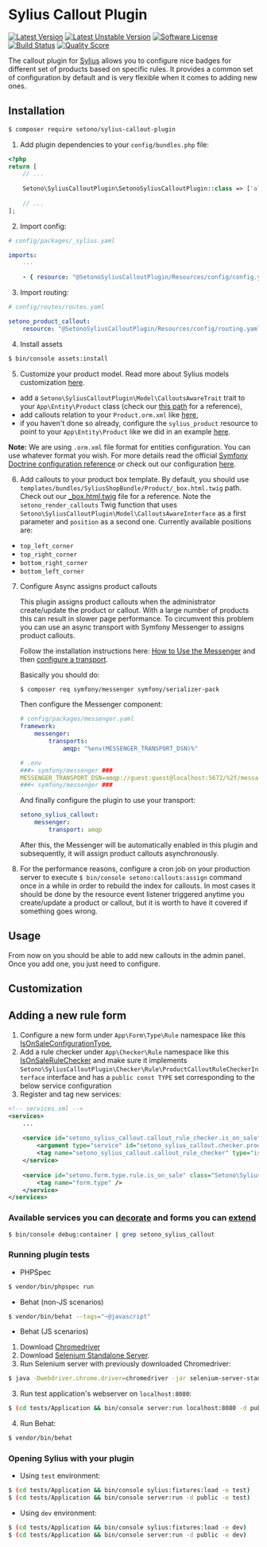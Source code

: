 # Sylius Callout Plugin

[![Latest Version][ico-version]][link-packagist]
[![Latest Unstable Version][ico-unstable-version]][link-packagist]
[![Software License][ico-license]](LICENSE)
[![Build Status][ico-travis]][link-travis]
[![Quality Score][ico-code-quality]][link-code-quality]

The callout plugin for [Sylius](https://sylius.com/) allows you to configure nice badges for different set of products
based on specific rules. It provides a common set of configuration by default and is very flexible when it comes to adding new ones.

## Installation
```bash
$ composer require setono/sylius-callout-plugin
```
    
1. Add plugin dependencies to your `config/bundles.php` file:
```php
<?php
return [
    // ...
    
    Setono\SyliusCalloutPlugin\SetonoSyliusCalloutPlugin::class => ['all' => true],
    
    // ...
];
```

2. Import config:
```yaml
# config/packages/_sylius.yaml

imports:
    ...
    
    - { resource: "@SetonoSyliusCalloutPlugin/Resources/config/config.yml" }
```

3. Import routing:

```yaml
# config/routes/routes.yaml

setono_product_callout:
    resource: "@SetonoSyliusCalloutPlugin/Resources/config/routing.yaml"
```

4. Install assets
```bash
$ bin/console assets:install
```

5. Customize your product model. Read more about Sylius models customization [here](https://docs.sylius.com/en/latest/customization/model.html).
- add a `Setono\SyliusCalloutPlugin\Model\CalloutsAwareTrait` trait to your `App\Entity\Product` class (check our [this path](tests/Application/src) for a reference),
- add callouts relation to your `Product.orm.xml` like [here](tests/Application/src/Resources/config/doctrine),
- if you haven't done so already, configure the `sylius_product` resource to point to your `App\Entity\Product` like we 
did in an example [here](tests/Application/src/Resources/config/resources.yml).

**Note:** We are using `.orm.xml` file format for entities configuration. You can use whatever format you wish. For more details
read the official [Symfony Doctrine configuration reference](https://symfony.com/doc/current/reference/configuration/doctrine.html) or
check out our configuration [here](tests/Application/config/packages/doctrine.yaml).

6. Add callouts to your product box template. By default, you should use `templates/bundles/SyliusShopBundle/Product/_box.html.twig` 
path. Check out our [_box.html.twig](tests/Application/templates/bundles/SyliusShopBundle/Product/_box.html.twig) file for a reference.
Note the `setono_render_callouts` Twig function that uses `Setono\SyliusCalloutPlugin\Model\CalloutsAwareInterface` as a first parameter
and `position` as a second one. 
Currently available positions are:
* `top_left_corner`
* `top_right_corner`
* `bottom_right_corner`
* `bottom_left_corner`

7. Configure Async assigns product callouts

    This plugin assigns product callouts when the administrator create/update the product or callout. With a large number of products this can result in slower page performance. To circumvent this problem you can use an async transport with Symfony Messenger to assigns product callouts.
    
    Follow the installation instructions here: [How to Use the Messenger](https://symfony.com/doc/current/messenger.html) and then [configure a transport](https://symfony.com/doc/current/messenger.html#transports).
    
    Basically you should do:
    ```bash
    $ composer req symfony/messenger symfony/serializer-pack
    ```
    
    Then configure the Messenger component:
    ```yaml
    # config/packages/messenger.yaml
    framework:
        messenger:
            transports:
                amqp: "%env(MESSENGER_TRANSPORT_DSN)%"
    ```
    
    ```yaml
    # .env
    ###> symfony/messenger ###
    MESSENGER_TRANSPORT_DSN=amqp://guest:guest@localhost:5672/%2f/messages
    ###< symfony/messenger ###
    ```
    
    And finally configure the plugin to use your transport:
    
    ```yaml
    setono_sylius_callout:
        messenger:
            transport: amqp
    ```
    
    After this, the Messenger will be automatically enabled in this plugin and subsequently, it will assign product callouts asynchronously.

8. For the performance reasons, configure a cron job on your production server to execute `$ bin/console setono:callouts:assign` command 
once in a while in order to rebuild the index for callouts. In most cases it should be done by the resource event listener
triggered anytime you create/update a product or callout, but it is worth to have it covered if something goes wrong.

## Usage

From now on you should be able to add new callouts in the admin panel. Once you add one, you just need to configure.

## Customization

Adding a new rule form
----------------------

1. Configure a new form under `App\Form\Type\Rule` namespace like this [IsOnSaleConfigurationType](src/Form/Type/Rule/IsOnSaleConfigurationType.php),
2. Add a rule checker under `App\Checker\Rule` namespace like this [IsOnSaleRuleChecker](src/Checker/Rule/IsOnSaleRuleChecker.php) and
make sure it implements `Setono\SyliusCalloutPlugin\Checker\Rule\ProductCalloutRuleCheckerInterface` interface and has a `public const TYPE` 
set corresponding to the below service configuration 
3. Register and tag new services:
```xml
<!-- services.xml -->
<services>
    ...
    
    <service id="setono_sylius_callout.callout_rule_checker.is_on_sale" class="Setono\SyliusCalloutPlugin\Checker\Rule\IsOnSaleRuleChecker">
        <argument type="service" id="setono_sylius_callout.checker.product_promotion" />
        <tag name="setono_sylius_callout.callout_rule_checker" type="is_on_sale" label="setono_sylius_callout.ui.is_on_sale" form-type="Setono\SyliusCalloutPlugin\Form\Type\Rule\IsOnSaleConfigurationType" />
    </service>
    
    <service id="setono.form.type.rule.is_on_sale" class="Setono\SyliusCalloutPlugin\Form\Type\Rule\IsOnSaleConfigurationType">
        <tag name="form.type" />
    </service>
</services>
```
 
### Available services you can [decorate](https://symfony.com/doc/current/service_container/service_decoration.html) and forms you can [extend](http://symfony.com/doc/current/form/create_form_type_extension.html)

```bash
$ bin/console debug:container | grep setono_sylius_callout
```

### Running plugin tests

- PHPSpec
```bash
$ vendor/bin/phpspec run
```

- Behat (non-JS scenarios)
```bash
$ vendor/bin/behat --tags="~@javascript"
```

- Behat (JS scenarios)
1. Download [Chromedriver](https://sites.google.com/a/chromium.org/chromedriver/)
2. Download [Selenium Standalone Server](https://www.seleniumhq.org/download/).
2. Run Selenium server with previously downloaded Chromedriver:
```bash
$ java -Dwebdriver.chrome.driver=chromedriver -jar selenium-server-standalone.jar
```

3. Run test application's webserver on `localhost:8080`:
```bash
$ (cd tests/Application && bin/console server:run localhost:8080 -d public -e test)
```

4. Run Behat:
```bash
$ vendor/bin/behat
```

### Opening Sylius with your plugin

- Using `test` environment:
```bash
$ (cd tests/Application && bin/console sylius:fixtures:load -e test)
$ (cd tests/Application && bin/console server:run -d public -e test)
```

- Using `dev` environment:
```bash
$ (cd tests/Application && bin/console sylius:fixtures:load -e dev)
$ (cd tests/Application && bin/console server:run -d public -e dev)
```

[ico-version]: https://poser.pugx.org/setono/sylius-callout-plugin/v/stable
[ico-unstable-version]: https://poser.pugx.org/setono/sylius-callout-plugin/v/unstable
[ico-license]: https://poser.pugx.org/setono/sylius-callout-plugin/license
[ico-travis]: https://travis-ci.com/Setono/SyliusCalloutPlugin.svg?branch=master
[ico-code-quality]: https://img.shields.io/scrutinizer/g/Setono/SyliusCalloutPlugin.svg?style=flat-square

[link-packagist]: https://packagist.org/packages/setono/sylius-callout-plugin
[link-travis]: https://travis-ci.com/Setono/SyliusCalloutPlugin
[link-code-quality]: https://scrutinizer-ci.com/g/Setono/SyliusCalloutPlugin
